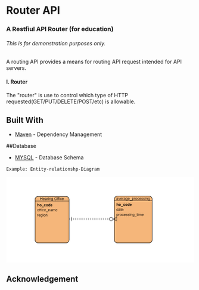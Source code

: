 

# Router API

### A Restfiul API Router (for education) 
###### This is for demonstration purposes only.
A routing API provides a means for routing API request intended for API servers. 
 


#### I. Router
The "router" is use to control which type of HTTP requested(GET/PUT/DELETE/POST/etc) is allowable.


## Built With 
   * [Maven](https://maven.apache.org/) - Dependency Management
        
 
 ##Database
     
   * [MYSQL](https://www.mysql.com/) - Database Schema
        
    Example: Entity-relationshp-Diagram
   ![Entity](SQL.PNG)
        
        
        
        
        
 
        
        
## Acknowledgement
